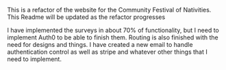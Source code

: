 This is a refactor of the website for the Community Festival of Nativities.
This Readme will be updated as the refactor progresses

I have implemented the surveys in about 70% of functionality, but I need to implement Auth0 to be able to finish them.
Routing is also finished with the need for designs and things.
I have created a new email to handle authentication control as well as stripe and whatever other things that I need to implement.

